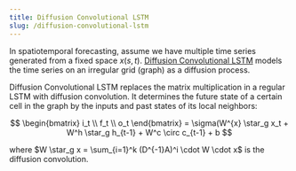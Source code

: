 ```yaml
---
title: Diffusion Convolutional LSTM
slug: /diffusion-convolutional-lstm
---
```


In spatiotemporal forecasting, assume we have multiple time series generated from a fixed space $x(s,t)$. [Diffusion Convolutional LSTM](https://openreview.net/pdf?id=SJiHXGWAZ) models the time series on an irregular grid (graph) as a diffusion process.

Diffusion Convolutional LSTM replaces the matrix multiplication in a regular LSTM with diffusion convolution. It determines the future state of a certain cell in the graph by the inputs and past states of its local neighbors:

$$
\begin{bmatrix} i_t \\ f_t \\ o_t \end{bmatrix} = \sigma(W^{x} \star_g x_t + W^h \star_g h_{t-1} + W^c \circ c_{t-1} + b
$$

where $W \star_g x = \sum_{i=1}^k (D^{-1}A)^i \cdot W \cdot x$ is the diffusion convolution.
